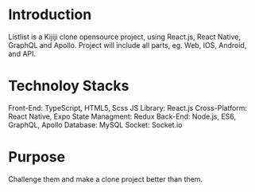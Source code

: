 # Introduction

Listlist is a Kijiji clone opensource project, using React.js, React Native, GraphQL and Apollo.
Project will include all parts, eg. Web, IOS, Android, and API.

# Technoloy Stacks

Front-End: TypeScript, HTML5, Scss
JS Library: React.js
Cross-Platform: React Native, Expo
State Managment: Redux
Back-End: Node.js, ES6, GraphQL, Apollo
Database: MySQL
Socket: Socket.io

# Purpose

Challenge them and make a clone project better than them.

